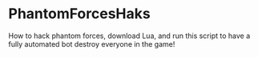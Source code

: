 # PhantomForcesHaks
How to hack phantom forces, download Lua, and run this script to have a fully automated bot destroy everyone in the game!
